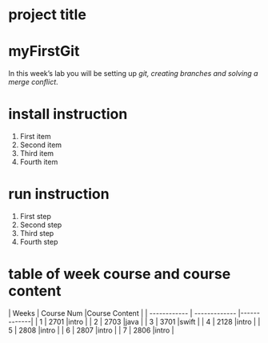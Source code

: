 # project title
# myFirstGit

In this week’s lab you will be setting up _git, creating branches and solving a merge conflict_.
# install instruction
1. First item
2. Second item
3. Third item
4. Fourth item
# run instruction
1. First step
2. Second step
3. Third step
4. Fourth step
# table of week course and course content
| Weeks | Course Num |Course Content |
| ------------ | ------------- |-------------|
| 1 | 2701 |intro |
| 2 | 2703 |java |
| 3 | 3701 |swift |
| 4 | 2128 |intro |
| 5 | 2808 |intro |
| 6 | 2807 |intro |
| 7 | 2806 |intro |
